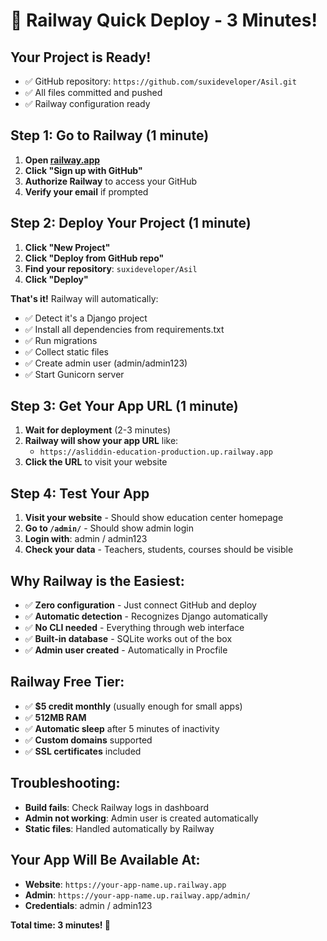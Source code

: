 # 🚀 Railway Quick Deploy - 3 Minutes!

## Your Project is Ready!
- ✅ GitHub repository: `https://github.com/suxideveloper/Asil.git`
- ✅ All files committed and pushed
- ✅ Railway configuration ready

## Step 1: Go to Railway (1 minute)
1. **Open [railway.app](https://railway.app)**
2. **Click "Sign up with GitHub"**
3. **Authorize Railway** to access your GitHub
4. **Verify your email** if prompted

## Step 2: Deploy Your Project (1 minute)
1. **Click "New Project"**
2. **Click "Deploy from GitHub repo"**
3. **Find your repository**: `suxideveloper/Asil`
4. **Click "Deploy"**

**That's it!** Railway will automatically:
- ✅ Detect it's a Django project
- ✅ Install all dependencies from requirements.txt
- ✅ Run migrations
- ✅ Collect static files
- ✅ Create admin user (admin/admin123)
- ✅ Start Gunicorn server

## Step 3: Get Your App URL (1 minute)
1. **Wait for deployment** (2-3 minutes)
2. **Railway will show your app URL** like:
   - `https://asliddin-education-production.up.railway.app`
3. **Click the URL** to visit your website

## Step 4: Test Your App
1. **Visit your website** - Should show education center homepage
2. **Go to `/admin/`** - Should show admin login
3. **Login with**: admin / admin123
4. **Check your data** - Teachers, students, courses should be visible

## Why Railway is the Easiest:
- ✅ **Zero configuration** - Just connect GitHub and deploy
- ✅ **Automatic detection** - Recognizes Django automatically
- ✅ **No CLI needed** - Everything through web interface
- ✅ **Built-in database** - SQLite works out of the box
- ✅ **Admin user created** - Automatically in Procfile

## Railway Free Tier:
- ✅ **$5 credit monthly** (usually enough for small apps)
- ✅ **512MB RAM**
- ✅ **Automatic sleep** after 5 minutes of inactivity
- ✅ **Custom domains** supported
- ✅ **SSL certificates** included

## Troubleshooting:
- **Build fails**: Check Railway logs in dashboard
- **Admin not working**: Admin user is created automatically
- **Static files**: Handled automatically by Railway

## Your App Will Be Available At:
- **Website**: `https://your-app-name.up.railway.app`
- **Admin**: `https://your-app-name.up.railway.app/admin/`
- **Credentials**: admin / admin123

**Total time: 3 minutes! 🎉**
